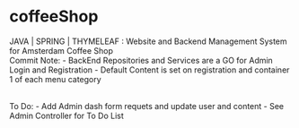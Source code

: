 # coffeeShop
JAVA | SPRING | THYMELEAF : Website and Backend Management System for Amsterdam Coffee Shop
<br>
Commit Note: 
	- BackEnd Repositories and Services are a GO for Admin Login and Registration
	- Default Content is set on registration and container 1 of each menu category

<br>
To Do:
	- Add Admin dash form requets and update user and content
	- See Admin Controller for To Do List